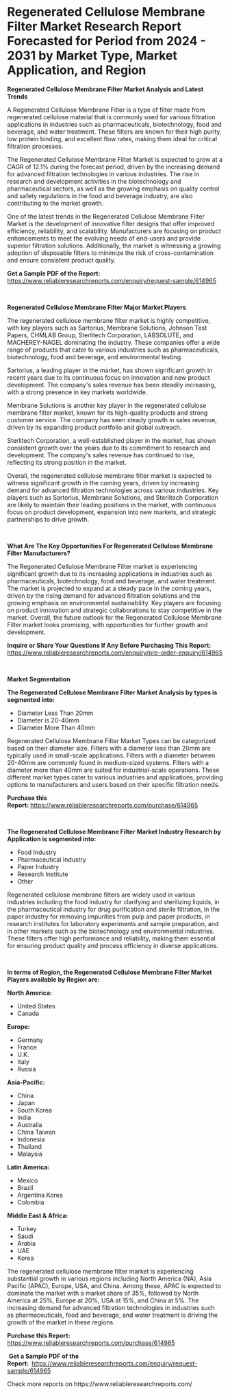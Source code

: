 <p><h1>Regenerated Cellulose Membrane Filter Market Research Report Forecasted for Period from 2024 -  2031 by Market Type, Market Application, and Region</h1></p><p><strong>Regenerated Cellulose Membrane Filter Market Analysis and Latest Trends</strong></p>
<p><p>A Regenerated Cellulose Membrane Filter is a type of filter made from regenerated cellulose material that is commonly used for various filtration applications in industries such as pharmaceuticals, biotechnology, food and beverage, and water treatment. These filters are known for their high purity, low protein binding, and excellent flow rates, making them ideal for critical filtration processes.</p><p>The Regenerated Cellulose Membrane Filter Market is expected to grow at a CAGR of 12.1% during the forecast period, driven by the increasing demand for advanced filtration technologies in various industries. The rise in research and development activities in the biotechnology and pharmaceutical sectors, as well as the growing emphasis on quality control and safety regulations in the food and beverage industry, are also contributing to the market growth.</p><p>One of the latest trends in the Regenerated Cellulose Membrane Filter Market is the development of innovative filter designs that offer improved efficiency, reliability, and scalability. Manufacturers are focusing on product enhancements to meet the evolving needs of end-users and provide superior filtration solutions. Additionally, the market is witnessing a growing adoption of disposable filters to minimize the risk of cross-contamination and ensure consistent product quality.</p></p>
<p><strong>Get a Sample PDF of the Report:&nbsp;</strong> <a href="https://www.reliableresearchreports.com/enquiry/request-sample/614965">https://www.reliableresearchreports.com/enquiry/request-sample/614965</a></p>
<p>&nbsp;</p>
<p><strong>Regenerated Cellulose Membrane Filter Major Market Players</strong></p>
<p><p>The regenerated cellulose membrane filter market is highly competitive, with key players such as Sartorius, Membrane Solutions, Johnson Test Papers, CHMLAB Group, Sterlitech Corporation, LABSOLUTE, and MACHEREY-NAGEL dominating the industry. These companies offer a wide range of products that cater to various industries such as pharmaceuticals, biotechnology, food and beverage, and environmental testing.</p><p>Sartorius, a leading player in the market, has shown significant growth in recent years due to its continuous focus on innovation and new product development. The company's sales revenue has been steadily increasing, with a strong presence in key markets worldwide.</p><p>Membrane Solutions is another key player in the regenerated cellulose membrane filter market, known for its high-quality products and strong customer service. The company has seen steady growth in sales revenue, driven by its expanding product portfolio and global outreach.</p><p>Sterlitech Corporation, a well-established player in the market, has shown consistent growth over the years due to its commitment to research and development. The company's sales revenue has continued to rise, reflecting its strong position in the market.</p><p>Overall, the regenerated cellulose membrane filter market is expected to witness significant growth in the coming years, driven by increasing demand for advanced filtration technologies across various industries. Key players such as Sartorius, Membrane Solutions, and Sterlitech Corporation are likely to maintain their leading positions in the market, with continuous focus on product development, expansion into new markets, and strategic partnerships to drive growth.</p></p>
<p>&nbsp;</p>
<p><strong>What Are The Key Opportunities For Regenerated Cellulose Membrane Filter Manufacturers?</strong></p>
<p><p>The Regenerated Cellulose Membrane Filter market is experiencing significant growth due to its increasing applications in industries such as pharmaceuticals, biotechnology, food and beverage, and water treatment. The market is projected to expand at a steady pace in the coming years, driven by the rising demand for advanced filtration solutions and the growing emphasis on environmental sustainability. Key players are focusing on product innovation and strategic collaborations to stay competitive in the market. Overall, the future outlook for the Regenerated Cellulose Membrane Filter market looks promising, with opportunities for further growth and development.</p></p>
<p><strong>Inquire or Share Your Questions If Any Before Purchasing This Report:</strong> <a href="https://www.reliableresearchreports.com/enquiry/pre-order-enquiry/614965">https://www.reliableresearchreports.com/enquiry/pre-order-enquiry/614965</a></p>
<p>&nbsp;</p>
<p><strong>Market Segmentation</strong></p>
<p><strong>The Regenerated Cellulose Membrane Filter Market Analysis by types is segmented into:</strong></p>
<p><ul><li>Diameter Less Than 20mm</li><li>Diameter is 20-40mm</li><li>Diameter More Than 40mm</li></ul></p>
<p><p>Regenerated Cellulose Membrane Filter Market Types can be categorized based on their diameter size. Filters with a diameter less than 20mm are typically used in small-scale applications. Filters with a diameter between 20-40mm are commonly found in medium-sized systems. Filters with a diameter more than 40mm are suited for industrial-scale operations. These different market types cater to various industries and applications, providing options to manufacturers and users based on their specific filtration needs.</p></p>
<p><strong>Purchase this Report:&nbsp;</strong><a href="https://www.reliableresearchreports.com/purchase/614965">https://www.reliableresearchreports.com/purchase/614965</a></p>
<p>&nbsp;</p>
<p><strong>The Regenerated Cellulose Membrane Filter Market Industry Research by Application is segmented into:</strong></p>
<p><ul><li>Food Industry</li><li>Pharmaceutical Industry</li><li>Paper Industry</li><li>Research Institute</li><li>Other</li></ul></p>
<p><p>Regenerated cellulose membrane filters are widely used in various industries including the food industry for clarifying and sterilizing liquids, in the pharmaceutical industry for drug purification and sterile filtration, in the paper industry for removing impurities from pulp and paper products, in research institutes for laboratory experiments and sample preparation, and in other markets such as the biotechnology and environmental industries. These filters offer high performance and reliability, making them essential for ensuring product quality and process efficiency in diverse applications.</p></p>
<p>&nbsp;</p>
<p><strong>In terms of Region, the Regenerated Cellulose Membrane Filter Market Players available by Region are:</strong></p>
<p>
    <p> <strong> North America: </strong>
        <ul>
            <li>United States</li>
            <li>Canada</li>
        </ul>
        </p> 
    <p> <strong> Europe: </strong>
        <ul>
            <li>Germany</li>
            <li>France</li>
            <li>U.K.</li>
            <li>Italy</li>
            <li>Russia</li>
        </ul>
        </p> 
    <p> <strong> Asia-Pacific: </strong>
        <ul>
            <li>China</li>
            <li>Japan</li>
            <li>South Korea</li>
            <li>India</li>
            <li>Australia</li>
            <li>China Taiwan</li>
            <li>Indonesia</li>
            <li>Thailand</li>
            <li>Malaysia</li>
        </ul>
        </p> 
    <p> <strong> Latin America: </strong>
        <ul>
            <li>Mexico</li>
            <li>Brazil</li>
            <li>Argentina Korea</li>
            <li>Colombia</li>
        </ul>
        </p> 
    <p> <strong> Middle East & Africa: </strong>
        <ul>
            <li>Turkey</li>
            <li>Saudi</li>
            <li>Arabia</li>
            <li>UAE</li>
            <li>Korea</li>
        </ul>
    </p>
    </p>
<p><p>The regenerated cellulose membrane filter market is experiencing substantial growth in various regions including North America (NA), Asia Pacific (APAC), Europe, USA, and China. Among these, APAC is expected to dominate the market with a market share of 35%, followed by North America at 25%, Europe at 20%, USA at 15%, and China at 5%. The increasing demand for advanced filtration technologies in industries such as pharmaceuticals, food and beverage, and water treatment is driving the growth of the market in these regions.</p></p>
<p><strong>Purchase this Report: </strong><a href="https://www.reliableresearchreports.com/purchase/614965">https://www.reliableresearchreports.com/purchase/614965</a></p>
<p>&nbsp;<strong>Get a Sample PDF of the Report:&nbsp;&nbsp;</strong><a href="https://www.reliableresearchreports.com/enquiry/request-sample/614965">https://www.reliableresearchreports.com/enquiry/request-sample/614965</a></p>
<p><strong></strong></p>
<p>Check more reports on https://www.reliableresearchreports.com/</p>